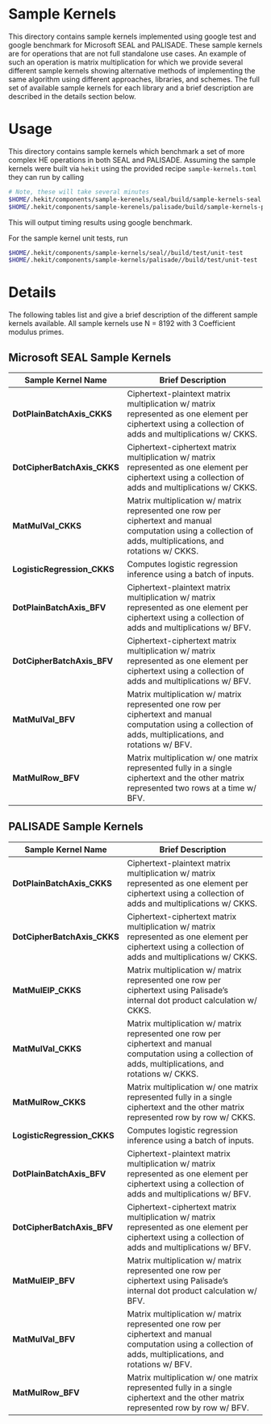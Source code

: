 # Sample Kernels
This directory contains sample kernels implemented using google test and google
benchmark for Microsoft SEAL and PALISADE. These sample kernels are for
operations that are not full standalone use cases. An example of such an
operation is matrix multiplication for which we provide several different
sample kernels showing alternative methods of implementing the same algorithm
using different approaches, libraries, and schemes. The full set of available
sample kernels for each library and a brief description are described in the
details section below.

# Usage
This directory contains sample kernels which benchmark a set of more complex
HE operations in both SEAL and PALISADE.  Assuming the sample kernels were
built via `hekit` using the provided recipe `sample-kernels.toml` they can
run by calling

```bash
# Note, these will take several minutes
$HOME/.hekit/components/sample-kerenels/seal/build/sample-kernels-seal
$HOME/.hekit/components/sample-kerenels/palisade/build/sample-kernels-palisade
```
This will output timing results using google benchmark.

For the sample kernel unit tests, run
```bash
$HOME/.hekit/components/sample-kernels/seal//build/test/unit-test
$HOME/.hekit/components/sample-kernels/palisade//build/test/unit-test
```

# Details
The following tables list and give a brief description of the different sample
kernels available. All sample kernels use N = 8192 with 3 Coefficient modulus
primes.

## Microsoft SEAL Sample Kernels

| **Sample Kernel Name**      | **Brief Description**|
| ----------------------------|---------------------- |
| **DotPlainBatchAxis\_CKKS** | Ciphertext-plaintext matrix multiplication w/ matrix represented as one element per ciphertext using a collection of adds and multiplications w/ CKKS.       |
| **DotCipherBatchAxis\_CKKS**| Ciphertext-ciphertext matrix multiplication w/ matrix represented as one element per ciphertext using a collection of adds and multiplications w/ CKKS.      |
| **MatMulVal\_CKKS**         | Matrix multiplication w/ matrix represented one row per ciphertext and manual computation using a collection of adds, multiplications, and rotations w/ CKKS.|
| **LogisticRegression\_CKKS**| Computes logistic regression inference using a batch of inputs.                                                                                              |
| **DotPlainBatchAxis\_BFV**  | Ciphertext-plaintext matrix multiplication w/ matrix represented as one element per ciphertext using a collection of adds and multiplications w/ BFV.        |
| **DotCipherBatchAxis\_BFV** | Ciphertext-ciphertext matrix multiplication w/ matrix represented as one element per ciphertext using a collection of adds and multiplications w/ BFV.       |
| **MatMulVal\_BFV**          | Matrix multiplication w/ matrix represented one row per ciphertext and manual computation using a collection of adds, multiplications, and rotations w/ BFV. |
| **MatMulRow\_BFV**          | Matrix multiplication w/ one matrix represented fully in a single ciphertext and the other matrix represented two rows at a time w/ BFV.                     |


## PALISADE Sample Kernels

|**Sample Kernel Name**      |**Brief Description**                                                                                                                                        |
|----------------------------|-------------------------------------------------------------------------------------------------------------------------------------------------------------|
|**DotPlainBatchAxis\_CKKS** |Ciphertext-plaintext matrix multiplication w/ matrix represented as one element per ciphertext using a collection of adds and multiplications w/ CKKS.       |
|**DotCipherBatchAxis\_CKKS**|Ciphertext-ciphertext matrix multiplication w/ matrix represented as one element per ciphertext using a collection of adds and multiplications w/ CKKS.      |
|**MatMulEIP\_CKKS**         |Matrix multiplication w/ matrix represented one row per ciphertext using Palisade’s internal dot product calculation w/ CKKS.                                |
|**MatMulVal\_CKKS**         |Matrix multiplication w/ matrix represented one row per ciphertext and manual computation using a collection of adds, multiplications, and rotations w/ CKKS.|
|**MatMulRow\_CKKS**         |Matrix multiplication w/ one matrix represented fully in a single ciphertext and the other matrix represented row by row w/ CKKS.                            |
|**LogisticRegression\_CKKS**|Computes logistic regression inference using a batch of inputs.                                                                                              |
|**DotPlainBatchAxis\_BFV**  |Ciphertext-plaintext matrix multiplication w/ matrix represented as one element per ciphertext using a collection of adds and multiplications w/ BFV.        |
|**DotCipherBatchAxis\_BFV** |Ciphertext-ciphertext matrix multiplication w/ matrix represented as one element per ciphertext using a collection of adds and multiplications w/ BFV.       |
|**MatMulEIP\_BFV**          |Matrix multiplication w/ matrix represented one row per ciphertext using Palisade’s internal dot product calculation w/ BFV.                                 |
|**MatMulVal\_BFV**          |Matrix multiplication w/ matrix represented one row per ciphertext and manual computation using a collection of adds, multiplications, and rotations w/ BFV. |
|**MatMulRow\_BFV**          |Matrix multiplication w/ one matrix represented fully in a single ciphertext and the other matrix represented row by row w/ BFV.                             |
